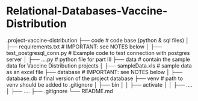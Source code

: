 # Relational-Databases-Vaccine-Distribution
.project-vaccine-distribution
├── code                              # code base (python & sql files)
│   ├── requirements.txt              # IMPORTANT: see NOTES below
│   ├── test_postgresql_conn.py       # Example code to test connection with postgres server
│   ├── ....py                        # python file for part III
├── data                              # contain the sample data for Vaccine Distribution projects
│   ├── sampleData.xls                # sample data as an excel file
├── database                          # IMPORTANT: see NOTES below
│   ├── database.db                   # final version of the project database
├── venv                              # path to venv should be added to .gitignore
│   ├── bin
│   │   ├── activate
│   │   ├── ....
│   ├── ....
├── .gitignore
└── README.md
